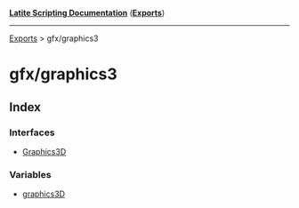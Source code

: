 [**Latite Scripting Documentation**](../README.md) ([**Exports**](../exports.md))

---

[Exports](../exports.md) > gfx/graphics3

# gfx/graphics3

## Index

### Interfaces

- [Graphics3D](interfaces/interface.Graphics3D.md)

### Variables

- [graphics3D](variables/variable.graphics3D-1.md)
